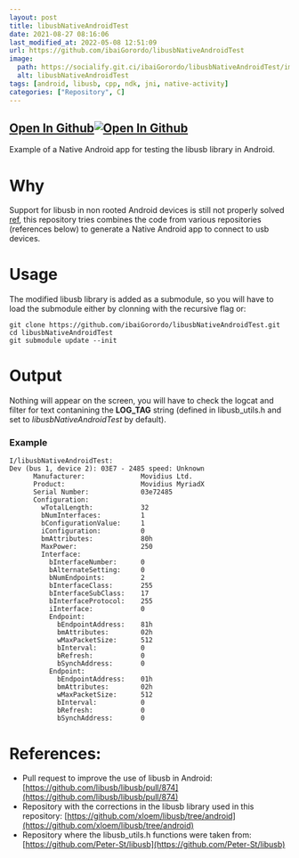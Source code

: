 ```yaml
---
layout: post
title: libusbNativeAndroidTest
date: 2021-08-27 08:16:06 
last_modified_at: 2022-05-08 12:51:09 
url: https://github.com/ibaiGorordo/libusbNativeAndroidTest
image:
  path: https://socialify.git.ci/ibaiGorordo/libusbNativeAndroidTest/image?&forks=1&issues=1&language=1&name=1&owner=1&stargazers=1&theme=Light
  alt: libusbNativeAndroidTest
tags: [android, libusb, cpp, ndk, jni, native-activity]
categories: ["Repository", C]
---
```


## [Open In Github](https://github.com/ibaiGorordo/libusbNativeAndroidTest)[![Open In Github](https://icons-for-free.com/download-icon-part+1+github-1320568339880199515_0.svg)](https://github.com/ibaiGorordo/libusbNativeAndroidTest)

 Example of a Native Android app for testing the libusb library in Android.
 
# Why
Support for libusb in non rooted Android devices is still not properly solved [ref](https://github.com/libusb/libusb/pull/874), this repository tries combines the code from various repositories (references below) to generate a Native Android app to connect to usb devices.

# Usage
The modified libusb library is added as a submodule, so you will have to load the submodule either by clonning with the recursive flag or:

```
git clone https://github.com/ibaiGorordo/libusbNativeAndroidTest.git
cd libusbNativeAndroidTest
git submodule update --init
```

# Output
Nothing will appear on the screen, you will have to check the logcat and filter for text contanining the **LOG_TAG** string (defined in libusb_utils.h and set to *libusbNativeAndroidTest* by default).

### Example
```
I/libusbNativeAndroidTest:
Dev (bus 1, device 2): 03E7 - 2485 speed: Unknown
      Manufacturer:              Movidius Ltd.
      Product:                   Movidius MyriadX
      Serial Number:             03e72485
      Configuration:
        wTotalLength:            32
        bNumInterfaces:          1
        bConfigurationValue:     1
        iConfiguration:          0
        bmAttributes:            80h
        MaxPower:                250
        Interface:
          bInterfaceNumber:      0
          bAlternateSetting:     0
          bNumEndpoints:         2
          bInterfaceClass:       255
          bInterfaceSubClass:    17
          bInterfaceProtocol:    255
          iInterface:            0
          Endpoint:
            bEndpointAddress:    81h
            bmAttributes:        02h
            wMaxPacketSize:      512
            bInterval:           0
            bRefresh:            0
            bSynchAddress:       0
          Endpoint:
            bEndpointAddress:    01h
            bmAttributes:        02h
            wMaxPacketSize:      512
            bInterval:           0
            bRefresh:            0
            bSynchAddress:       0
```

# References:
- Pull request to improve the use of libusb in Android: [https://github.com/libusb/libusb/pull/874](https://github.com/libusb/libusb/pull/874)
- Repository with the corrections in the libusb library used in this repository: [https://github.com/xloem/libusb/tree/android](https://github.com/xloem/libusb/tree/android)
- Repository where the libusb_utils.h functions were taken from: [https://github.com/Peter-St/libusb](https://github.com/Peter-St/libusb)


